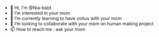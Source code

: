 - 👋 Hi, I’m @Nia-bald
- 👀 I’m interested in your mom
- 🌱 I’m currently learning to have coitus with your mom
- 💞️ I’m looking to collaborate with your mom on human making project
- 📫 How to reach me : ask your mom
